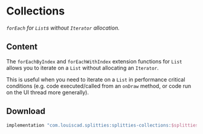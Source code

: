 # Collections

*`forEach` for `List`s without `Iterator` allocation.*

## Content

The `forEachByIndex` and `forEachWithIndex` extension functions for `List`
allows you to iterate on a `List` without allocating an `Iterator`.

This is useful when you need to iterate on a `List` in performance critical
conditions (e.g. code executed/called from an `onDraw` method, or code run
on the UI thread more generally).

## Download

```groovy
implementation "com.louiscad.splitties:splitties-collections:$splitties_version"
```
